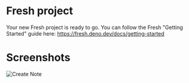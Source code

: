 # Fresh project

Your new Fresh project is ready to go. You can follow the Fresh "Getting Started" guide here:
https://fresh.deno.dev/docs/getting-started

# Screenshots
![Create Note](https://github.com/user-attachments/assets/8d1edd52-1342-4efd-944c-6fe794c91042)

